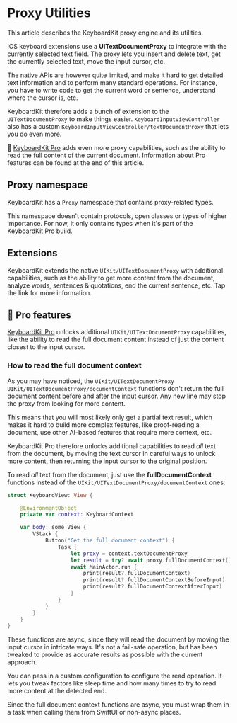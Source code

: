 # Proxy Utilities

This article describes the KeyboardKit proxy engine and its utilities.

iOS keyboard extensions use a **UITextDocumentProxy** to integrate with the currently selected text field. The proxy lets you insert and delete text, get the currently selected text, move the input cursor, etc.

The native APIs are however quite limited, and make it hard to get detailed text information and to perform many standard operations. For instance, you have to write code to get the current word or sentence, understand where the cursor is, etc.

KeyboardKit therefore adds a bunch of extension to the `UITextDocumentProxy` to make things easier. ``KeyboardInputViewController`` also has a custom ``KeyboardInputViewController/textDocumentProxy`` that lets you do even more. 

👑 [KeyboardKit Pro][Pro] adds even more proxy capabilities, such as the ability to read the full content of the current document. Information about Pro features can be found at the end of this article. 



## Proxy namespace

KeyboardKit has a ``Proxy`` namespace that contains proxy-related types.

This namespace doesn't contain protocols, open classes or types of higher importance. For now, it only contains types when it's part of the KeyboardKit Pro build.



## Extensions

KeyboardKit extends the native ``UIKit/UITextDocumentProxy`` with additional capabilities, such as the ability to get more content from the document, analyze words, sentences & quotations, end the current sentence, etc. Tap the link for more information.



## 👑 Pro features

[KeyboardKit Pro][Pro] unlocks additional ``UIKit/UITextDocumentProxy`` capabilities, like the ability to read the full document content instead of just the content closest to the input cursor.


### How to read the full document context

As you may have noticed, the ``UIKit/UITextDocumentProxy`` ``UIKit/UITextDocumentProxy/documentContext`` functions don't return the full document content before and after the input cursor. Any new line may stop the proxy from looking for more content.

This means that you will most likely only get a partial text result, which makes it hard to build more complex features, like proof-reading a document, use other AI-based features that require more context, etc.

KeyboardKit Pro therefore unlocks additional capabilities to read *all* text from the document, by moving the text cursor in careful ways to unlock more content, then returning the input cursor to the original position.

To read *all* text from the document, just use the **fullDocumentContext** functions instead of the ``UIKit/UITextDocumentProxy/documentContext`` ones:

```swift
struct KeyboardView: View {

    @EnvironmentObject
    private var context: KeyboardContext

    var body: some View {
        VStack {
            Button("Get the full document context") {
                Task {
                    let proxy = context.textDocumentProxy
                    let result = try? await proxy.fullDocumentContext()
                    await MainActor.run {
                        print(result?.fullDocumentContext)
                        print(result?.fullDocumentContextBeforeInput)
                        print(result?.fullDocumentContextAfterInput)
                    }
                }
            }
        }
    }
}
```

These functions are async, since they will read the document by moving the input cursor in intricate ways. It's not a fail-safe operation, but has been tweaked to provide as accurate results as possible with the current approach.

You can pass in a custom configuration to configure the read operation. It lets you tweak factors like sleep time and how many times to try to read more content at the detected end.

Since the full document context functions are async, you must wrap them in a task when calling them from SwiftUI or non-async places.


[Pro]: https://github.com/KeyboardKit/KeyboardKitPro

